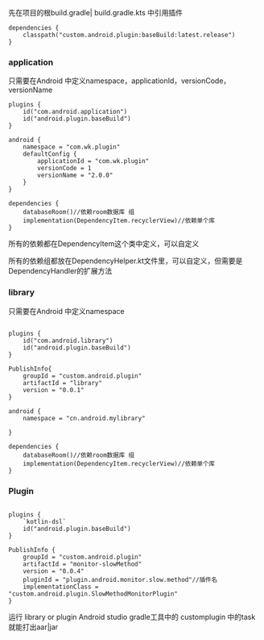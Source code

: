 

先在项目的根build.gradle| build.gradle.kts 中引用插件

```
dependencies {
    classpath("custom.android.plugin:baseBuild:latest.release")
}
```

### application&#x20;

只需要在Android 中定义namespace，applicationId，versionCode，versionName

    plugins {
        id("com.android.application")
        id("android.plugin.baseBuild")
    }
    
    android {
        namespace = "com.wk.plugin"
        defaultConfig {
            applicationId = "com.wk.plugin"
            versionCode = 1
            versionName = "2.0.0"
        }
    }
    
    dependencies {
    	databaseRoom()//依赖room数据库 组
    	implementation(DependencyItem.recyclerView)//依赖单个库
    }

所有的依赖都在DependencyItem这个类中定义，可以自定义

所有的依赖组都放在DependencyHelper.kt文件里，可以自定义，但需要是DependencyHandler的扩展方法

### library

只需要在Android 中定义namespace

```

plugins {
    id("com.android.library")
    id("android.plugin.baseBuild")
}

PublishInfo{
    groupId = "custom.android.plugin"
    artifactId = "library"
    version = "0.0.1"
}

android {
    namespace = "cn.android.mylibrary"

}

dependencies {
    databaseRoom()//依赖room数据库 组
    implementation(DependencyItem.recyclerView)//依赖单个库
}
```

### Plugin&#x20;

```

plugins {
    `kotlin-dsl`
    id("android.plugin.baseBuild")
}

PublishInfo {
    groupId = "custom.android.plugin"
    artifactId = "monitor-slowMethod"
    version = "0.0.4"
    pluginId = "plugin.android.monitor.slow.method"//插件名
    implementationClass = "custom.android.plugin.SlowMethodMonitorPlugin"
}
```
运行 library or plugin Android studio gradle工具中的  customplugin 中的task 就能打出aar|jar

